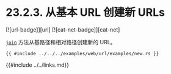 # 23.2.3. 从基本 URL 创建新 URLs

[![url-badge]][url] [![cat-net-badge]][cat-net]

[`join`] 方法从基路径和相对路径创建新的 URL。

```rust,edition2018
{{ #include ../../../examples/web/url/examples/new.rs }}
```

[`join`]: https://docs.rs/url/*/url/struct.Url.html#method.join

{{#include ../../links.md}}
